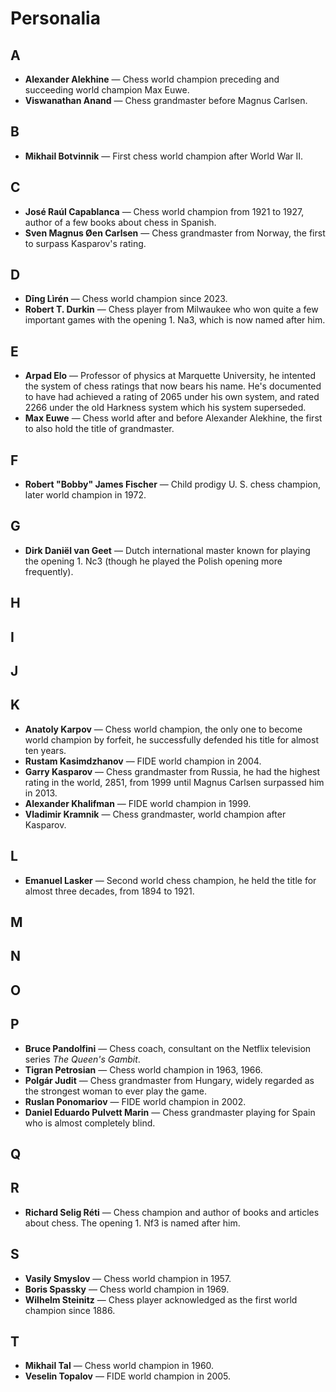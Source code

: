 # Personalia

## A

* **Alexander Alekhine** &mdash; Chess world champion preceding and succeeding 
world champion Max Euwe.
* **Viswanathan Anand** &mdash; Chess grandmaster before Magnus Carlsen.

## B

* **Mikhail Botvinnik** &mdash; First chess world champion after World War II.

## C

* **Jos&eacute; Ra&uacute;l Capablanca** &mdash; Chess world champion from 1921 
to 1927, author of a few books about chess in Spanish.
* **Sven Magnus &Oslash;en Carlsen** &mdash; Chess grandmaster from Norway, the 
first to surpass Kasparov's rating.

## D

* **D&imacr;ng L&igrave;r&eacute;n** &mdash; Chess world champion since 2023.
* **Robert T. Durkin** &mdash; Chess player from Milwaukee who won quite a few 
important games with the opening 1. Na3, which is now named after him.

## E

* **Arpad Elo** &mdash; Professor of physics at Marquette University, he 
intented the system of chess ratings that now bears his name. He's documented to 
have had achieved a rating of 2065 under his own system, and rated 2266 under 
the old Harkness system which his system superseded.
* **Max Euwe** &mdash; Chess world after and before Alexander Alekhine, the 
first to also hold the title of grandmaster.

## F

* **Robert "Bobby" James Fischer** &mdash; Child prodigy U.&nbsp;S. chess 
champion, later world champion in 1972.

## G

* **Dirk Dani&euml;l van Geet** &mdash; Dutch international master known for 
playing the opening 1. Nc3 (though he played the Polish opening more 
frequently).

## H

## I

## J

## K

* **Anatoly Karpov** &mdash; Chess world champion, the only one to become world 
champion by forfeit, he successfully defended his title for almost ten years.
* **Rustam Kasimdzhanov** &mdash; FIDE world champion in 2004.
* **Garry Kasparov** &mdash; Chess grandmaster from Russia, he had the highest 
rating in the world, 2851, from 1999 until Magnus Carlsen surpassed him in 2013.
* **Alexander Khalifman** &mdash; FIDE world champion in 1999.
* **Vladimir Kramnik** &mdash; Chess grandmaster, world champion after Kasparov.

## L

* **Emanuel Lasker** &mdash; Second world chess champion, he held the title for 
almost three decades, from 1894 to 1921.

## M

## N

## O

## P

* **Bruce Pandolfini** &mdash; Chess coach, consultant on the Netflix television 
series *The Queen's Gambit*.
* **Tigran Petrosian** &mdash; Chess world champion in 1963, 1966.
* **Polg&aacute;r Judit** &mdash; Chess grandmaster from Hungary, widely 
regarded as the strongest woman to ever play the game.
* **Ruslan Ponomariov** &mdash; FIDE world champion in 2002.
* **Daniel Eduardo Pulvett Marin** &mdash; Chess grandmaster playing for Spain 
who is almost completely blind.

## Q

## R

* **Richard Selig R&eacute;ti** &mdash; Chess champion and author of books and 
articles about chess. The opening 1. Nf3 is named after him.

## S

* **Vasily Smyslov** &mdash; Chess world champion in 1957.
* **Boris Spassky** &mdash; Chess world champion in 1969.
* **Wilhelm Steinitz** &mdash; Chess player acknowledged as the first world 
champion since 1886.

## T

* **Mikhail Tal** &mdash; Chess world champion in 1960.
* **Veselin Topalov** &mdash; FIDE world champion in 2005.

